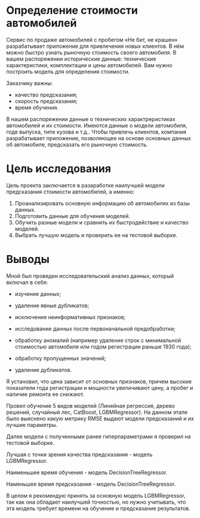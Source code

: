 # Определение стоимости автомобилей
Сервис по продаже автомобилей с пробегом «Не бит, не крашен» разрабатывает приложение для привлечения новых клиентов. В нём можно быстро узнать рыночную стоимость своего автомобиля. В вашем распоряжении исторические данные: технические характеристики, комплектации и цены автомобилей. Вам нужно построить модель для определения стоимости. 

Заказчику важны:

- качество предсказания;
- скорость предсказания;
- время обучения.

В нашем распоряжении данные о технических характреристиках автомобилей и их стоимости. Имеются данные о модели автомобиля, годе выпуска, типе кузова и т.д.. Чтобы привлечь клиентов, компания разрабатывает приложение, позволяющее на основе основных данных об автомобиле, предсказать его рыночную стоимость.

# Цель исследования
 
Цель проекта заключается в разаработке наилучшей модели предсказания стоимости автомобилей, а именно:
1. Проанализировать основную информацию об автомобилях из базы данных.
2. Подготовить данные для обучения моделей.
3. Обучить разные модели и сравнить их быстродействие и качество моделей.
4. Выбрать лучшую модель и проверить ее на тестовой выборке.

# Выводы

Мной был проведен исследовательский анализ данных, который включал в себя:

- изучение данных;

- удаление явные дубликатов;

- исключение неинформативных признаков;

- исследование данных после первоначальной предобработки;

- обработку аномалий (например удаление строк с минимальной стоимостью автомобиля или годом регистрации раньше 1930 года);

- обработку пропущенных значений;

- удаление дубликатов.

Я установил, что цена зависит от основных признаков, причем высокие показатели года регистрации и мощности увеличивают цену, а пробег и наличие ремонта ее снижают.

Провел обучение 5 видов моделей (Линейная регрессия, дерево решений, случайный лес, CatBoost, LGBMRegressor). На данном этапе было выяснено какую метрику RMSE выдают модели предсказаний и их лучшие параметры. 

Далее модели с полученными ранее гиперпараметрами я проверил на тестовой выборке.

Лучшая с точки зрения качества предсказания - модель LGBMRegressor.

Наименьшее время обучения - модель DecisionTreeRegressor.

Наменьшее время предсказания - модель DecisionTreeRegressor.

В целом я рекомендую принять за основную модель LGBMRegressor, так как она обладает наилучшей точностью, но нужно учитывать, что эта модель требует времени на обучение и предсказание результатов.
